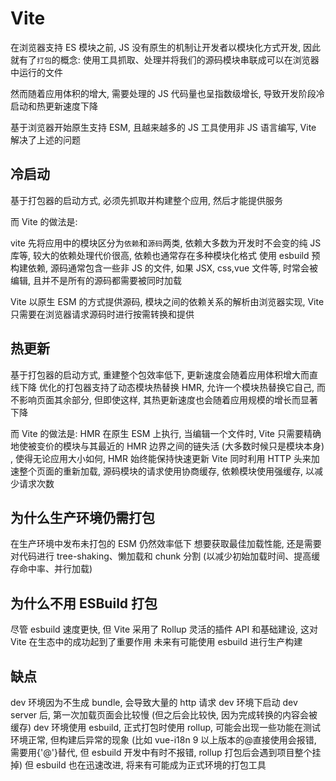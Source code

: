 # Vite

在浏览器支持 ES 模块之前, JS 没有原生的机制让开发者以模块化方式开发, 因此就有了`打包`的概念: 使用工具抓取、处理并将我们的源码模块串联成可以在浏览器中运行的文件

然而随着应用体积的增大, 需要处理的 JS 代码量也呈指数级增长, 导致开发阶段冷启动和热更新速度下降

基于浏览器开始原生支持 ESM, 且越来越多的 JS 工具使用非 JS 语言编写, Vite 解决了上述的问题

## 冷启动

基于打包器的启动方式, 必须先抓取并构建整个应用, 然后才能提供服务

而 Vite 的做法是:

vite 先将应用中的模块区分为`依赖`和`源码`两类,
依赖大多数为开发时不会变的纯 JS 库等, 较大的依赖处理代价很高, 依赖也通常存在多种模块化格式
使用 esbuild 预构建依赖,
源码通常包含一些非 JS 的文件, 如果 JSX, css,vue 文件等, 时常会被编辑, 且并不是所有的源码都需要被同时加载

Vite 以原生 ESM 的方式提供源码, 模块之间的依赖关系的解析由浏览器实现, Vite 只需要在浏览器请求源码时进行按需转换和提供

## 热更新

基于打包器的启动方式, 重建整个包效率低下, 更新速度会随着应用体积增大而直线下降
优化的打包器支持了动态模块热替换 HMR, 允许一个模块热替换它自己, 而不影响页面其余部分, 但即使这样, 其热更新速度也会随着应用规模的增长而显著下降

而 Vite 的做法是:
HMR 在原生 ESM 上执行, 当编辑一个文件时, Vite 只需要精确地使被变价的模块与其最近的 HMR 边界之间的链失活 (大多数时候只是模块本身) , 使得无论应用大小如何, HMR 始终能保持快速更新
Vite 同时利用 HTTP 头来加速整个页面的重新加载, 源码模块的请求使用协商缓存, 依赖模块使用强缓存, 以减少请求次数

## 为什么生产环境仍需打包

在生产环境中发布未打包的 ESM 仍然效率低下
想要获取最佳加载性能, 还是需要对代码进行 tree-shaking、懒加载和 chunk 分割 (以减少初始加载时间、提高缓存命中率、并行加载)

## 为什么不用 ESBuild 打包

尽管 esbuild 速度更快, 但 Vite 采用了 Rollup 灵活的插件 API 和基础建设, 这对 Vite 在生态中的成功起到了重要作用
未来有可能使用 esbuild 进行生产构建

## 缺点

dev 环境因为不生成 bundle, 会导致大量的 http 请求
dev 环境下启动 dev server 后, 第一次加载页面会比较慢 (但之后会比较快, 因为完成转换的内容会被缓存)
dev 环境使用 esbuild, 正式打包时使用 rollup, 可能会出现一些功能在测试环境正常, 但构建后异常的现象 (比如 vue-i18n 9 以上版本的@直接使用会报错, 需要用{'@'}替代, 但 esbuild 开发中有时不报错, rollup 打包后会遇到项目整个挂掉) 但 esbuild 也在迅速改进, 将来有可能成为正式环境的打包工具

